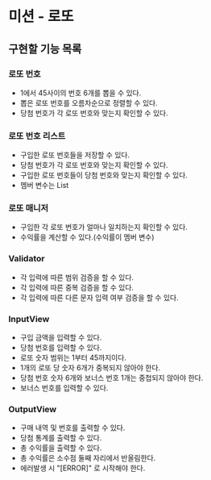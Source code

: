 # 미션 - 로또

## 구현할 기능 목록

### 로또 번호
- 1에서 45사이의 번호 6개를 뽑을 수 있다.
- 뽑은 로또 번호를 오름차순으로 정렬할 수 있다.
- 당첨 번호가 각 로또 번호와 맞는지 확인할 수 있다.

### 로또 번호 리스트
- 구입한 로또 번호들을 저장할 수 있다.
- 당첨 번호가 각 로또 번호와 맞는지 확인할 수 있다.
- 구입한 로또 번호들이 당첨 번호와 맞는지 확인할 수 있다.
- 멤버 변수는 List<Lotto>

### 로또 매니저
- 구입한 각 로또 번호가 얼마나 일치하는지 확인할 수 있다.
- 수익률을 계산할 수 있다.(수익률이 멤버 변수)

### Validator
- 각 입력에 따른 범위 검증을 할 수 있다.
- 각 입력에 따른 중복 검증을 할 수 있다.
- 각 입력에 따른 다른 문자 입력 여부 검증을 할 수 있다.

### InputView
- 구입 금액을 입력할 수 있다.
- 당첨 번호를 입력할 수 있다.
- 로또 숫자 범위는 1부터 45까지이다.
- 1개의 로또 당 숫자 6개가 중복되지 않아야 한다.
- 당첨 번호 숫자 6개와 보너스 번호 1개는 중첩되지 않아야 한다.
- 보너스 번호를 입력할 수 있다.

### OutputView
- 구매 내역 및 번호를 출력할 수 있다.
- 당첨 통계를 출력할 수 있다.
- 총 수익률을 출력할 수 있다.
- 총 수익률은 소수점 둘째 자리에서 반올림한다.
- 에러발생 시 "[ERROR]" 로 시작해야 한다.